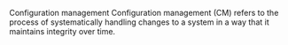 Configuration management
Configuration management (CM) refers to the process of systematically handling changes to a system in a way that it maintains integrity over time.
